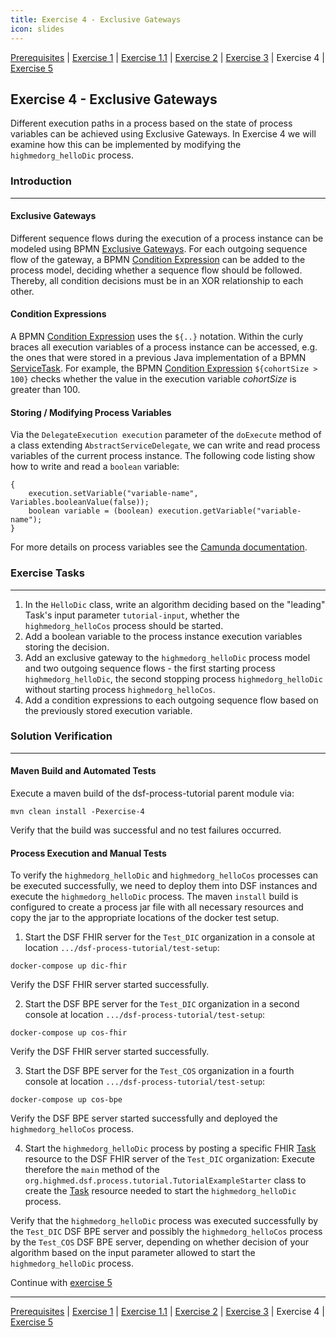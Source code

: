 ```yaml
---
title: Exercise 4 - Exclusive Gateways
icon: slides
---
```

 [Prerequisites](/oldstable/guideline/tutorial/prerequisites.md) | [Exercise 1](/oldstable/guideline/tutorial/exercise1-simpleProcess.md) | [Exercise 1.1](/oldstable/guideline/tutorial/exercise11-processDebugging.md) | [Exercise 2](/oldstable/guideline/tutorial/exercise2-inputParameters.md) | [Exercise 3](/oldstable/guideline/tutorial/exercise3-messageEvents.md) | Exercise 4 | [Exercise 5](/oldstable/guideline/tutorial/exercise5-eventBasedGateways.md)
 
##  Exercise 4 - Exclusive Gateways
Different execution paths in a process based on the state of process variables can be achieved using Exclusive Gateways. In Exercise 4 we will examine how this can be implemented by modifying the ``highmedorg_helloDic`` process.

### Introduction
---
#### Exclusive Gateways

Different sequence flows during the execution of a process instance can be modeled using BPMN [Exclusive Gateways](https://docs.camunda.org/manual/7.4/reference/bpmn20/gateways/exclusive-gateway/). For each outgoing sequence flow of the gateway, a BPMN [Condition Expression](https://docs.camunda.org/manual/7.17/user-guide/process-engine/expression-language/#conditions) can be added to the process model, deciding whether a sequence flow should be followed. Thereby, all condition decisions must be in an XOR relationship to each other.

#### Condition Expressions

A BPMN [Condition Expression](https://docs.camunda.org/manual/7.17/user-guide/process-engine/expression-language/#conditions) uses the ``${..}`` notation. Within the curly braces all execution variables of a process instance can be accessed, e.g. the ones that were stored in a previous Java implementation of a BPMN [ServiceTask](https://docs.camunda.org/manual/7.17/reference/bpmn20/tasks/service-task/). For example, the BPMN [Condition Expression](https://docs.camunda.org/manual/7.17/user-guide/process-engine/expression-language/#conditions) ``${cohortSize > 100}`` checks whether the value in the execution variable *cohortSize* is greater than 100.

#### Storing / Modifying Process Variables

Via the ``DelegateExecution execution`` parameter of the ``doExecute`` method of a class extending ``AbstractServiceDelegate``, we can write and read process variables of the current process instance. The following code listing show how to write and read a ``boolean`` variable:
```
{
	execution.setVariable("variable-name", Variables.booleanValue(false));
	boolean variable = (boolean) execution.getVariable("variable-name");
}
```
For more details on process variables see the [Camunda documentation](https://docs.camunda.org/manual/7.17/user-guide/process-engine/variables/).

### Exercise Tasks
---

1. In the ``HelloDic`` class, write an algorithm deciding based on the "leading" Task's input parameter ``tutorial-input``, whether the ``highmedorg_helloCos`` process should be started.
2. Add a boolean variable to the process instance execution variables storing the decision.
3. Add an exclusive gateway to the ``highmedorg_helloDic`` process model and two outgoing sequence flows - the first starting process ``highmedorg_helloDic``, the second stopping process ``highmedorg_helloDic`` without starting process ``highmedorg_helloCos``.
4. Add a condition expressions to each outgoing sequence flow based on the previously stored execution variable.

### Solution Verification
--- 
#### Maven Build and Automated Tests

Execute a maven build of the dsf-process-tutorial parent module via:
```
mvn clean install -Pexercise-4
```
Verify that the build was successful and no test failures occurred.

#### Process Execution and Manual Tests

To verify the ``highmedorg_helloDic`` and ``highmedorg_helloCos`` processes can be executed successfully, we need to deploy them into DSF instances and execute the ``highmedorg_helloDic`` process. The maven ``install`` build is configured to create a process jar file with all necessary resources and copy the jar to the appropriate locations of the docker test setup.

1. Start the DSF FHIR server for the ``Test_DIC`` organization in a console at location ``.../dsf-process-tutorial/test-setup``:
```
docker-compose up dic-fhir
```
Verify the DSF FHIR server started successfully.

2. Start the DSF BPE server for the ``Test_DIC`` organization in a second console at location ``.../dsf-process-tutorial/test-setup``:
```
docker-compose up cos-fhir
```
Verify the DSF FHIR server started successfully.

3. Start the DSF BPE server for the ``Test_COS`` organization in a fourth console at location ``.../dsf-process-tutorial/test-setup``:
```
docker-compose up cos-bpe
```
Verify the DSF BPE server started successfully and deployed the ``highmedorg_helloCos`` process.

4. Start the ``highmedorg_helloDic`` process by posting a specific FHIR [Task](http://hl7.org/fhir/R4/task.html) resource to the DSF FHIR server of the ``Test_DIC`` organization: Execute therefore the ``main`` method of the ``org.highmed.dsf.process.tutorial.TutorialExampleStarter`` class to create the [Task](http://hl7.org/fhir/R4/task.html) resource needed to start the ``highmedorg_helloDic`` process.

Verify that the ``highmedorg_helloDic`` process was executed successfully by the ``Test_DIC`` DSF BPE server and possibly the ``highmedorg_helloCos`` process by the ``Test_COS`` DSF BPE server, depending on whether decision of your algorithm based on the input parameter allowed to start the ``highmedorg_helloDic`` process.


Continue with [exercise 5](/oldstable/guideline/tutorial/exercise5-eventBasedGateways.md)




---
 [Prerequisites](/oldstable/guideline/tutorial/prerequisites.md) | [Exercise 1](/oldstable/guideline/tutorial/exercise1-simpleProcess.md) | [Exercise 1.1](/oldstable/guideline/tutorial/exercise11-processDebugging.md) | [Exercise 2](/oldstable/guideline/tutorial/exercise2-inputParameters.md) | [Exercise 3](/oldstable/guideline/tutorial/exercise3-messageEvents.md) | Exercise 4 | [Exercise 5](/oldstable/guideline/tutorial/exercise5-eventBasedGateways.md)